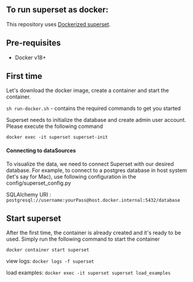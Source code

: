 To run superset as docker:
---

This repository uses [Dockerized superset](https://hub.docker.com/r/amancevice/superset/). 

## Pre-requisites

 * Docker v18+

## First time

Let's download the docker image, create a container and start the container.

`sh run-docker.sh` - contains the required commands to get you started

Superset needs to initialize the database and create admin user account. Please execute the following command

`docker exec -it superset superset-init`

#### Connecting to dataSources
To visualize the data, we need to connect Superset with our desired database. For example, to connect to a postgres database in host system (let's say for Mac), use following configuration in the config/superset_config.py

SQLAlchemy URI :
 `postgresql://username:yourPass@host.docker.internal:5432/database`

## Start superset

After the first time, the container is already created and it's ready to be used. Simply run the following command to start the container

`docker container start superset`

view logs:
`docker logs -f superset`

load examples:
`docker exec -it superset superset load_examples`
